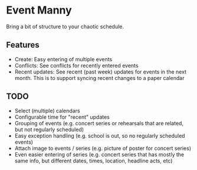 Event Manny
===========

Bring a bit of structure to your chaotic schedule.

Features
--------
 * Create: Easy entering of multiple events
 * Conflicts: See conflicts for recently entered events
 * Recent updates: See recent (past week) updates for events in the next month.
     This is to support syncing recent changes to a paper calendar

TODO
----
 * Select (multiple) calendars
 * Configurable time for "recent" updates
 * Grouping of events (e.g. concert series or rehearsals that are related,
      but not regularly scheduled)
 * Easy exception handling (e.g. school is out, so no regularly scheduled
      events)
 * Attach image to events / series (e.g. picture of poster for concert series)
 * Even easier entering of series (e.g. concert series that has mostly the
     same info,  but different dates, times, location, headline acts, etc)
